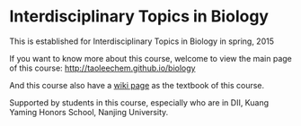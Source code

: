 # Interdisciplinary Topics in Biology
This is established for Interdisciplinary Topics in Biology in spring, 2015

If you want to know more about this course, welcome to view the main page of this course: <http://taoleechem.github.io/biology>

And this course also have a [wiki page](https://github.com/taoleechem/biology/wiki) as the textbook of this course.


Supported by students in this course, especially who are in DII, Kuang Yaming Honors School, Nanjing University.
